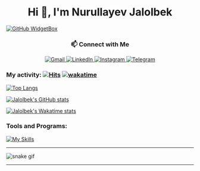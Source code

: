 <h1 align="center">Hi 👋, I'm Nurullayev Jalolbek </h1>

[![GitHub WidgetBox](https://github-widgetbox.vercel.app/api/profile?username=NurullayevJalolbek&data=followers,repositories,stars,commits&theme=dark)](https://github.com/NurullayevJalolbek)

<h3 align="center">📫 Connect with Me</h3>
<p align="center">
    <a href="mailto:nurullayevjalolbek28@gmail.com">
        <img src="https://img.shields.io/badge/Gmail-D14836?style=for-the-badge&logo=gmail&logoColor=white" alt="Gmail">
    </a>
    <a href="https://www.linkedin.com/in/jalolbek-nurullayev-9a3054320/" target="blank">
        <img src="https://img.shields.io/badge/LinkedIn-0A66C2?style=for-the-badge&logo=linkedin&logoColor=white" alt="LinkedIn">
    </a>
    <a href="https://www.instagram.com/20_nurullayev_04/" target="blank">
        <img src="https://img.shields.io/badge/Instagram-E4405F?style=for-the-badge&logo=instagram&logoColor=white" alt="Instagram">
    </a>
    <a href="https://t.me/Nurullayev1028">
        <img src="https://img.shields.io/badge/Telegram-26A5E4?style=for-the-badge&logo=telegram&logoColor=white" alt="Telegram">
    </a>
</p>


### My activity:         [![Hits](https://hits.sh/github.com/Nurullayev-php.svg)](https://hits.sh/github.com/NurullayevJalolbek/) [![wakatime](https://wakatime.com/badge/user/87f03241-6294-4f9f-b797-56d08748f1a8.svg)](https://wakatime.com/@87f03241-6294-4f9f-b797-56d08748f1a8)
[![Top Langs](https://github-readme-stats.vercel.app/api/top-langs/?username=NurullayevJalolbek&layout=compact&theme=react&langs_count=7)](#)


[![Jalolbek's GitHub stats](https://github-readme-stats.vercel.app/api?username=NurullayevJalolbek&count_private=true&show_icons=true&theme=react)](#)

[![Jalolbek's Wakatime stats](https://github-readme-stats.vercel.app/api/wakatime?username=Nurullayev&layout=compact&theme=react)](https://wakatime.com/@Nurullayev)


### Tools and Programs:
[![My Skills](https://skillicons.dev/icons?i=php,python,c,mysql,linux,bash,git,github,html,css,bootstrap,vscode,postman)](https://github.com/NurullayevJalolbek)


---
![snake gif](https://github.com/NurullayevJalolbek/NurullayevJalolbek/blob/output/github-contribution-grid-snake.svg)

---
